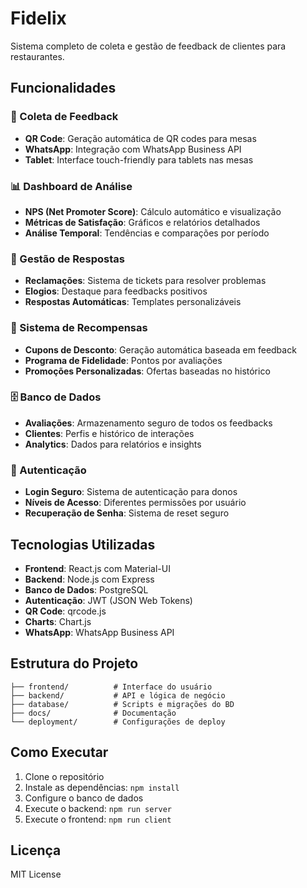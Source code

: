 # Fidelix

Sistema completo de coleta e gestão de feedback de clientes para restaurantes.

## Funcionalidades

### 📱 Coleta de Feedback
- **QR Code**: Geração automática de QR codes para mesas
- **WhatsApp**: Integração com WhatsApp Business API
- **Tablet**: Interface touch-friendly para tablets nas mesas

### 📊 Dashboard de Análise
- **NPS (Net Promoter Score)**: Cálculo automático e visualização
- **Métricas de Satisfação**: Gráficos e relatórios detalhados
- **Análise Temporal**: Tendências e comparações por período

### 💬 Gestão de Respostas
- **Reclamações**: Sistema de tickets para resolver problemas
- **Elogios**: Destaque para feedbacks positivos
- **Respostas Automáticas**: Templates personalizáveis

### 🎁 Sistema de Recompensas
- **Cupons de Desconto**: Geração automática baseada em feedback
- **Programa de Fidelidade**: Pontos por avaliações
- **Promoções Personalizadas**: Ofertas baseadas no histórico

### 🗄️ Banco de Dados
- **Avaliações**: Armazenamento seguro de todos os feedbacks
- **Clientes**: Perfis e histórico de interações
- **Analytics**: Dados para relatórios e insights

### 🔐 Autenticação
- **Login Seguro**: Sistema de autenticação para donos
- **Níveis de Acesso**: Diferentes permissões por usuário
- **Recuperação de Senha**: Sistema de reset seguro

## Tecnologias Utilizadas

- **Frontend**: React.js com Material-UI
- **Backend**: Node.js com Express
- **Banco de Dados**: PostgreSQL
- **Autenticação**: JWT (JSON Web Tokens)
- **QR Code**: qrcode.js
- **Charts**: Chart.js
- **WhatsApp**: WhatsApp Business API

## Estrutura do Projeto

```
├── frontend/          # Interface do usuário
├── backend/           # API e lógica de negócio
├── database/          # Scripts e migrações do BD
├── docs/              # Documentação
└── deployment/        # Configurações de deploy
```

## Como Executar

1. Clone o repositório
2. Instale as dependências: `npm install`
3. Configure o banco de dados
4. Execute o backend: `npm run server`
5. Execute o frontend: `npm run client`

## Licença

MIT License